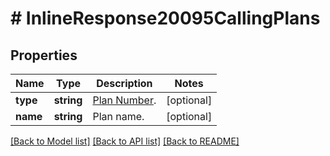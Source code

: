 # # InlineResponse20095CallingPlans

## Properties

Name | Type | Description | Notes
------------ | ------------- | ------------- | -------------
**type** | **string** | [Plan Number](https://marketplace.zoom.us/docs/api-reference/other-references/plans#zoom-phone-calling-plans). | [optional] 
**name** | **string** | Plan name. | [optional] 

[[Back to Model list]](../../README.md#documentation-for-models) [[Back to API list]](../../README.md#documentation-for-api-endpoints) [[Back to README]](../../README.md)


